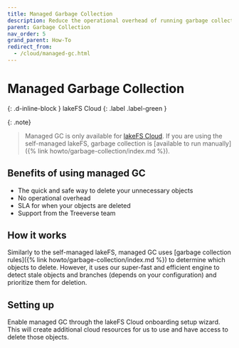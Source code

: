 ```yaml
---
title: Managed Garbage Collection
description: Reduce the operational overhead of running garbage collection manually.
parent: Garbage Collection
nav_order: 5
grand_parent: How-To
redirect_from:
  - /cloud/managed-gc.html
---
```


# Managed Garbage Collection
{: .d-inline-block }
lakeFS Cloud
{: .label .label-green }

{: .note}
> Managed GC is only available for [lakeFS Cloud](../../cloud/index.md). If you are using the self-managed lakeFS, garbage collection is [available to run manually]({% link howto/garbage-collection/index.md %}).

## Benefits of using managed GC
* The quick and safe way to delete your unnecessary objects
* No operational overhead
* SLA for when your objects are deleted
* Support from the Treeverse team

## How it works
Similarly to the self-managed lakeFS, managed GC uses [garbage collection rules]({% link howto/garbage-collection/index.md %}) to determine which objects to delete.
However, it uses our super-fast and efficient engine to detect stale objects and branches (depends on your configuration) and prioritize them for deletion.

## Setting up
Enable managed GC through the lakeFS Cloud onboarding setup wizard.
This will create additional cloud resources for us to use and have access to delete those objects.
